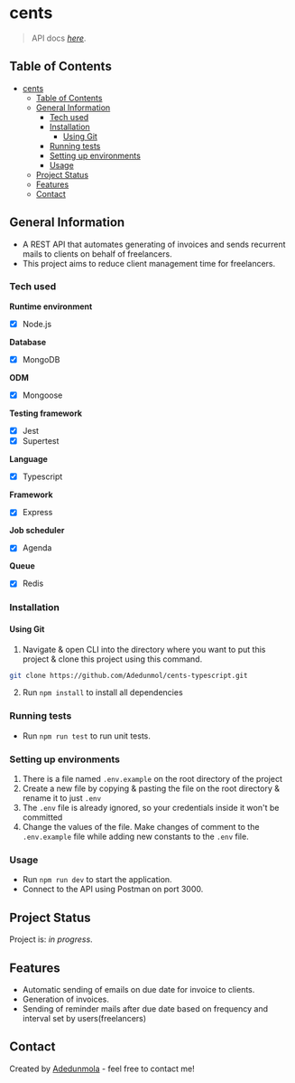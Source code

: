 # cents
> API docs [_here_](https://cents-0ium.onrender.com/api-docs/).

## Table of Contents
- [cents](#cents)
  - [Table of Contents](#table-of-contents)
  - [General Information](#general-information)
    - [Tech used](#tech-used)
    - [Installation](#installation)
      - [Using Git](#using-git)
    - [Running tests](#running-tests)
    - [Setting up environments](#setting-up-environments)
    - [Usage](#usage)
  - [Project Status](#project-status)
  - [Features](#features)
  - [Contact](#contact)

## General Information
- A REST API that automates generating of invoices and sends recurrent mails to clients on behalf of freelancers.
- This project aims to reduce client management time for freelancers.

### Tech used
**Runtime environment**
- [x] Node.js

**Database**
- [x] MongoDB

**ODM**
- [x] Mongoose

**Testing framework**
- [x] Jest
- [x] Supertest

**Language**
- [x] Typescript
  
**Framework**
- [x] Express
  
**Job scheduler**
- [x] Agenda
  
**Queue**
- [x] Redis
  
### Installation
#### Using Git
1. Navigate & open CLI into the directory where you want to put this project & clone this project using this command.
   
```bash
git clone https://github.com/Adedunmol/cents-typescript.git
```
2. Run `npm install` to install all dependencies

### Running tests
* Run `npm run test` to run unit tests.


### Setting up environments
1. There is a file named `.env.example` on the root directory of the project
2. Create a new file by copying & pasting the file on the root directory & rename it to just `.env`
3. The `.env` file is already ignored, so your credentials inside it won't be committed
4. Change the values of the file. Make changes of comment to the `.env.example` file while adding new constants to the `.env` file.

### Usage
* Run `npm run dev` to start the application.
* Connect to the API using Postman on port 3000.


## Project Status
Project is: _in progress_.

## Features
- Automatic sending of emails on due date for invoice to clients.
- Generation of invoices.
- Sending of reminder mails after due date based on frequency and interval set by users(freelancers)


## Contact
Created by [Adedunmola](mailto:oyewaleadedunmola@gmail.com) - feel free to contact me!